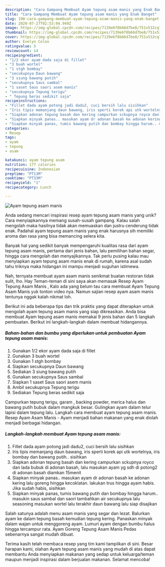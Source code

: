 ```yaml
---
description: "Cara Gampang Membuat Ayam tepung asam manis yang Enak Banget"
title: "Cara Gampang Membuat Ayam tepung asam manis yang Enak Banget"
slug: 190-cara-gampang-membuat-ayam-tepung-asam-manis-yang-enak-banget
date: 2020-07-27T02:53:04.949Z
image: https://img-global.cpcdn.com/recipes/7139e6f8b66d7be8/751x532cq70/ayam-tepung-asam-manis-foto-resep-utama.jpg
thumbnail: https://img-global.cpcdn.com/recipes/7139e6f8b66d7be8/751x532cq70/ayam-tepung-asam-manis-foto-resep-utama.jpg
cover: https://img-global.cpcdn.com/recipes/7139e6f8b66d7be8/751x532cq70/ayam-tepung-asam-manis-foto-resep-utama.jpg
author: Evelyn Colon
ratingvalue: 5
reviewcount: 14
recipeingredient:
- "1/2 ekor ayam dada saja di fillet"
- "3 buah wortel"
- "1 stgh bombay"
- "secukupnya Daun bawang"
- "3 siung bawang putih"
- "secukupnya Saus sambal"
- "1 saset Saus saori asem manis"
- "secukupnya Tepung terigu"
- " Tepung beras sedikit saja"
recipeinstructions:
- "Fillet dada ayam potong jadi dadu2, cuci bersih lalu sisihkan"
- "Iris tipis memanjang daun bawang, iris sperti korek api utk wortelnya, iris bombay dan bawang putih.. sisihkan"
- "Siapkan adonan tepung basah dan kering campurkan sckupnya royco dan lada bubuk di adonan basah, lalu masukan ayam yg sdh di potong2 di adonan basah diamkan 15menit"
- "Siapkan minyak panas.. masukan ayam dr adonan basah ke adonan kering lalu goreng hingga kecoklatan. lakukan trus hingga ayam habis. Jika sudah habis, sisihkan"
- "Siapkan minyak panas, tumis bawang putih dan bombay hingga harum.. masukin saus sambal dan saori tambahkan air secukupnya lalu seasoning masukan wortel lalu terakhir daun bawang lalu siap disajikan"
categories:
- Resep
tags:
- ayam
- tepung
- asam

katakunci: ayam tepung asam 
nutrition: 177 calories
recipecuisine: Indonesian
preptime: "PT13M"
cooktime: "PT33M"
recipeyield: "1"
recipecategory: Lunch

---
```



![Ayam tepung asam manis](https://img-global.cpcdn.com/recipes/7139e6f8b66d7be8/751x532cq70/ayam-tepung-asam-manis-foto-resep-utama.jpg)

Anda sedang mencari inspirasi resep ayam tepung asam manis yang unik? Cara menyiapkannya memang susah-susah gampang. Kalau salah mengolah maka hasilnya tidak akan memuaskan dan justru cenderung tidak enak. Padahal ayam tepung asam manis yang enak harusnya sih memiliki aroma dan rasa yang bisa memancing selera kita.

Banyak hal yang sedikit banyak mempengaruhi kualitas rasa dari ayam tepung asam manis, pertama dari jenis bahan, lalu pemilihan bahan segar, hingga cara mengolah dan menyajikannya. Tak perlu pusing kalau mau menyiapkan ayam tepung asam manis enak di rumah, karena asal sudah tahu triknya maka hidangan ini mampu menjadi suguhan istimewa.

Nah, ternyata membuat ayam asam manis senikmat buatan restoran tidak sulit, lho. Hay Teman-teman di sini saya akan memasak Resep Ayam Tepung Asam Manis , Kalo ada yang belum tau cara membuat Ayam Tepung Asam Manis yuk tonton video nya. Namun sajian resep ayam asam manis tentunya nggak kalah nikmat loh.


Berikut ini ada beberapa tips dan trik praktis yang dapat diterapkan untuk mengolah ayam tepung asam manis yang siap dikreasikan. Anda bisa membuat Ayam tepung asam manis memakai 9 jenis bahan dan 5 langkah pembuatan. Berikut ini langkah-langkah dalam membuat hidangannya.

<!--inarticleads1-->

##### Bahan-bahan dan bumbu yang diperlukan untuk pembuatan Ayam tepung asam manis:

1. Gunakan 1/2 ekor ayam dada saja di fillet
1. Gunakan 3 buah wortel
1. Gunakan 1 stgh bombay
1. Siapkan secukupnya Daun bawang
1. Sediakan 3 siung bawang putih
1. Gunakan secukupnya Saus sambal
1. Siapkan 1 saset Saus saori asem manis
1. Ambil secukupnya Tepung terigu
1. Sediakan  Tepung beras sedikit saja


Campurkan tepung terigu, garam , backing powder, merica halus dan bawang putih bubuk dalam mangkuk besar. Gulingkan ayam dalam telur lapisi dalam tepung lalu. Langkah cara membuat ayam tepung asam manis. Resep Ayam Asam Manis - Ayam menjadi bahan makanan yang enak diolah menjadi berbagai hidangan. 

<!--inarticleads2-->

##### Langkah-langkah membuat Ayam tepung asam manis:

1. Fillet dada ayam potong jadi dadu2, cuci bersih lalu sisihkan
1. Iris tipis memanjang daun bawang, iris sperti korek api utk wortelnya, iris bombay dan bawang putih.. sisihkan
1. Siapkan adonan tepung basah dan kering campurkan sckupnya royco dan lada bubuk di adonan basah, lalu masukan ayam yg sdh di potong2 di adonan basah diamkan 15menit
1. Siapkan minyak panas.. masukan ayam dr adonan basah ke adonan kering lalu goreng hingga kecoklatan. lakukan trus hingga ayam habis. Jika sudah habis, sisihkan
1. Siapkan minyak panas, tumis bawang putih dan bombay hingga harum.. masukin saus sambal dan saori tambahkan air secukupnya lalu seasoning masukan wortel lalu terakhir daun bawang lalu siap disajikan


Salah satunya adalah menu asam manis yang segar dan lezat. Balurkan ayam ke dalam tepung basah kemudian tepung kering. Panaskan minyak dalam wajan untuk menggoreng ayam. Lumuri ayam dengan bumbu halus hingga tercampur rata. Ayam Goreng Tepung Asam Manis Pedas sebenarnya sangat mudah dibuat. 

Terima kasih telah membaca resep yang tim kami tampilkan di sini. Besar harapan kami, olahan Ayam tepung asam manis yang mudah di atas dapat membantu Anda menyiapkan makanan yang sedap untuk keluarga/teman maupun menjadi inspirasi dalam berjualan makanan. Selamat mencoba!
